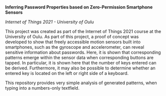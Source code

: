 **Inferring Password Properties based on Zero-Permission Smartphone Sensors**

*Internet of Things 2021 - University of Oulu*

This project was created as part of the Internet of Things 2021 course at the University of Oulu. 
As part of this project, a proof of concept was developed to show that freely accessible motion sensors built into smartphones, 
such as the gyroscope and accelerometer, can reveal sensitive information about passwords. 
Here, it is shown that corresponding patterns emerge within the sensor data when corresponding buttons are tapped. 
In particular, it is shown here that the number of keys entered can be derived.
Furthermore, it may also be possible to determine whether an entered key is located on the left or right side of a keyboard.

This repository provides very simple analysis of generated patterns, when typing into a numbers-only textfield.
